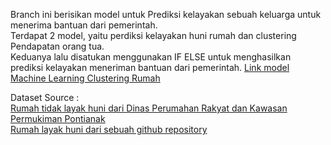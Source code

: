 Branch ini berisikan model untuk Prediksi kelayakan sebuah keluarga untuk menerima bantuan dari pemerintah.  
Terdapat 2 model, yaitu perdiksi kelayakan huni rumah dan clustering Pendapatan orang tua.  
Keduanya lalu disatukan menggunakan IF ELSE untuk menghasilkan prediksi kelayakan meneriman bantuan dari pemerintah.
[Link model Machine Learning Clustering Rumah](https://drive.google.com/file/d/10NyXzQzEC1NMcqERqd0wS8_e6esmxq5X/view?usp=sharing)  

Dataset Source :  
[Rumah tidak layak huni dari Dinas Perumahan Rakyat dan Kawasan Permukiman Pontianak](https://dprkp.pontianak.go.id/database-rtlh.html)   
[Rumah layak huni dari sebuah github repository](https://github.com/emanhamed/Houses-dataset/tree/master)
